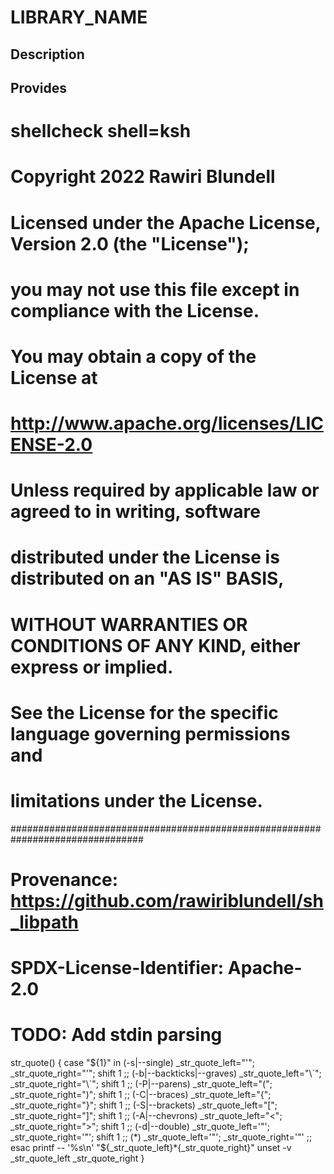 # LIBRARY_NAME

## Description

## Provides
# shellcheck shell=ksh

# Copyright 2022 Rawiri Blundell
#
# Licensed under the Apache License, Version 2.0 (the "License");
# you may not use this file except in compliance with the License.
# You may obtain a copy of the License at
#
#     http://www.apache.org/licenses/LICENSE-2.0
#
# Unless required by applicable law or agreed to in writing, software
# distributed under the License is distributed on an "AS IS" BASIS,
# WITHOUT WARRANTIES OR CONDITIONS OF ANY KIND, either express or implied.
# See the License for the specific language governing permissions and
# limitations under the License.
################################################################################
# Provenance: https://github.com/rawiriblundell/sh_libpath
# SPDX-License-Identifier: Apache-2.0

# TODO: Add stdin parsing
str_quote() {
    case "${1}" in
        (-s|--single)
            _str_quote_left="'"; _str_quote_right="'"; shift 1
        ;;
        (-b|--backticks|--graves)
            _str_quote_left="\`"; _str_quote_right="\`"; shift 1
        ;;
        (-P|--parens)
            _str_quote_left="("; _str_quote_right=")"; shift 1
        ;;
        (-C|--braces)
            _str_quote_left="{"; _str_quote_right="}"; shift 1
        ;;
        (-S|--brackets)
            _str_quote_left="["; _str_quote_right="]"; shift 1
        ;;
        (-A|--chevrons)
            _str_quote_left="<"; _str_quote_right=">"; shift 1
        ;;
        (-d|--double)
            _str_quote_left='"'; _str_quote_right='"'; shift 1
        ;;
        (*)
            _str_quote_left='"'; _str_quote_right='"'
        ;;
    esac
    printf -- '%s\n' "${_str_quote_left}${*}${_str_quote_right}"
    unset -v _str_quote_left _str_quote_right
}
